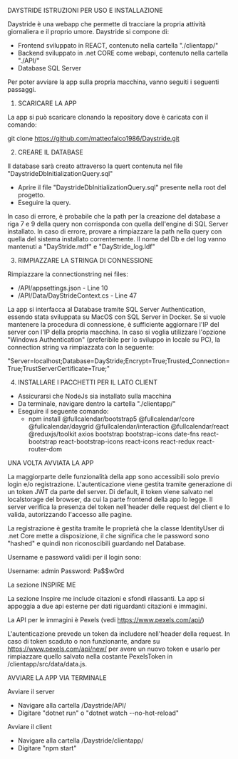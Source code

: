 DAYSTRIDE ISTRUZIONI PER USO E INSTALLAZIONE

Daystride è una webapp che permette di tracciare la propria attività giornaliera e il proprio umore.
Daystride si compone di:

-   Frontend sviluppato in REACT, contenuto nella cartella "./clientapp/"
-   Backend sviluppato in .net CORE come webapi, contenuto nella cartella "./API/"
-   Database SQL Server

Per poter avviare la app sulla propria macchina, vanno seguiti i seguenti passaggi.

1. SCARICARE LA APP

La app si può scaricare clonando la repository dove è caricata con il comando:

git clone https://github.com/matteofalco1986/Daystride.git

2. CREARE IL DATABASE

Il database sarà creato attraverso la quert contenuta nel file "DaystrideDbInitializationQuery.sql"

-   Aprire il file "DaystrideDbInitializationQuery.sql" presente nella root del progetto.
-   Eseguire la query.

In caso di errore, è probabile che la path per la creazione del database a riga 7 e 9 della query non corrisponda con quella dell'engine di SQL Server installato. In caso di errore, provare a rimpiazzare la path nella query con quella del sistema installato correntemente. Il nome del Db e del log vanno mantenuti a "DayStride.mdf" e "DayStride_log.ldf"

3. RIMPIAZZARE LA STRINGA DI CONNESSIONE

Rimpiazzare la connectionstring nei files:

-   /API/appsettings.json - Line 10
-   /API/Data/DayStrideContext.cs - Line 47

La app si interfacca al Database tramite SQL Server Authentication, essendo stata sviluppata su MacOS con SQL Server in Docker. Se si vuole mantenere la procedura di connessione, è sufficiente aggiornare l'IP del server con l'IP della propria macchina.
In caso si voglia utilizzare l'opzione "Windows Authentication" (preferibile per lo sviluppo in locale su PC), la connection string va rimpiazzata con la seguente:

"Server=localhost;Database=DayStride;Encrypt=True;Trusted_Connection=True;TrustServerCertificate=True;"

4. INSTALLARE I PACCHETTI PER IL LATO CLIENT

-   Assicurarsi che NodeJs sia installato sulla macchina
-   Da terminale, navigare dentro la cartella "./clientapp/"
-   Eseguire il seguente comando:
    -   npm install @fullcalendar/bootstrap5 @fullcalendar/core @fullcalendar/daygrid @fullcalendar/interaction @fullcalendar/react @reduxjs/toolkit axios bootstrap bootstrap-icons date-fns react-bootstrap react-bootstrap-icons react-icons react-redux react-router-dom





UNA VOLTA AVVIATA LA APP

La maggiorparte delle funzionalità della app sono accessibili solo previo login e/o registrazione. L'autenticazione viene gestita tramite generazione di un token JWT da parte del server. Di default, il token viene salvato nel localstorage del browser, da cui la parte frontend della app lo legge. Il server verifica la presenza del token nell'header delle request del client e lo valida, autorizzando l'accesso alle pagine.

La registrazione è gestita tramite le proprietà che la classe IdentityUser di .net Core mette a disposizione, il che significa che le password sono "hashed" e quindi non riconoscibili guardando nel Database.

Username e password validi per il login sono:

Username: admin
Password: Pa$$w0rd


La sezione INSPIRE ME

La sezione Inspire me include citazioni e sfondi rilassanti. La app si appoggia a due api esterne per dati riguardanti citazioni e immagini.

La API per le immagini è Pexels (vedi https://www.pexels.com/api/)

L'autenticazione prevede un token da includere nell'header della request. In caso di token scaduto o non funzionante, andare su https://www.pexels.com/api/new/ per avere un nuovo token e usarlo per rimpiazzare quello salvato nella costante PexelsToken in /clientapp/src/data/data.js.


AVVIARE LA APP VIA TERMINALE

Avviare il server

-   Navigare alla cartella /Daystride/API/
-   Digitare "dotnet run" o "dotnet watch --no-hot-reload"

Avviare il client

-   Navigare alla cartella /Daystride/clientapp/
-   Digitare "npm start"

